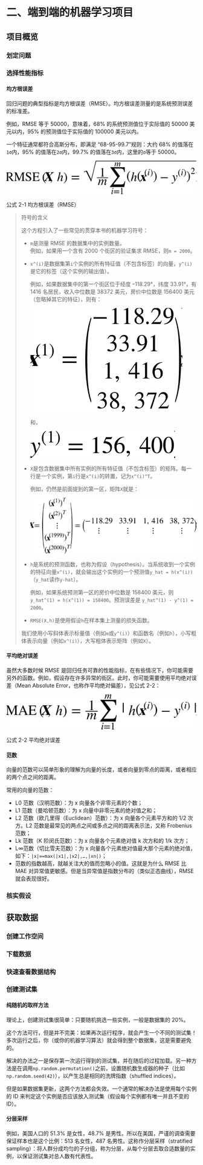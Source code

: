 # 二、端到端的机器学习项目

## 项目概览

### 划定问题

### 选择性能指标

#### 均方根误差

回归问题的典型指标是均方根误差（RMSE）。均方根误差测量的是系统预测误差的标准差。

例如，RMSE 等于 50000，意味着，68% 的系统预测值位于实际值的 50000 美元以内，95% 的预测值位于实际值的 100000 美元以内。

一个特征通常都符合高斯分布，即满足 “68-95-99.7”规则：大约 68% 的值落在`1σ`内，95% 的值落在`2σ`内，99.7% 的值落在`3σ`内，这里的`σ`等于 50000。

![](img/e-2-1.png)

公式 2-1 均方根误差（RMSE）

> 符号的含义
>
> 这个方程引入了一些常见的贯穿本书的机器学习符号：
>
> * `m`是测量 RMSE 的数据集中的实例数量。  
>     例如，如果用一个含有 2000 个街区的验证集求 RMSE，则`m = 2000`。
>
> * `x^(i)`是数据集第`i`个实例的所有特征值（不包含标签）的向量，`y^(i)`是它的标签（这个实例的输出值）。 
>
>     例如，如果数据集中的第一个街区位于经度 –118.29°，纬度 33.91°，有 1416 名居民，收入中位数是 38372 美元，房价中位数是 156400 美元（忽略掉其它的特征），则有：  
>
>     ![](img/o-2-1.png)
>
>     和，  
>
>     ![](img/o-2-2.png)
>
> * `X`是包含数据集中所有实例的所有特征值（不包含标签）的矩阵。每一行是一个实例，第`i`行是`x^(i)`的转置，记为`x^(i)^T`。
>
>   例如，仍然是前面提到的第一区，矩阵`X`就是：  
>
>     ![](img/o-2-3.png)
>
> * `h`是系统的预测函数，也称为假设（hypothesis）。当系统收到一个实例的特征向量`x^(i)`，就会输出这个实例的一个预测值`y_hat = h(x^(i))`（`y_hat`读作`y-hat`）。  
>
>     例如，如果系统预测第一区的房价中位数是 158400 美元，则`y_hat^(1) = h(x^(1)) = 158400`。预测误差是 `y_hat^(1) - y^(1) = 2000`。
>
> *   `RMSE(X,h)`是使用假设`h`在样本集上测量的损失函数。
>
> 我们使用小写斜体表示标量值（例如`m`或`y^(i)`）和函数名（例如`h`），小写粗体表示向量（例如`x^(i)`），大写粗体表示矩阵（例如`X`）。

#### 平均绝对误差

虽然大多数时候 RMSE 是回归任务可靠的性能指标，在有些情况下，你可能需要另外的函数。例如，假设存在许多异常的街区。此时，你可能需要使用平均绝对误差（Mean Absolute Error，也称作平均绝对偏差），见公式 2-2：

![](img/e-2-2.png)

公式 2-2 平均绝对误差

#### 范数

向量的范数可以简单形象的理解为向量的长度，或者向量到零点的距离，或者相应的两个点之间的距离。

常用的向量的范数：

*   L0 范数（汉明范数）：为 x 向量各个非零元素的个数；
*   L1 范数（曼哈顿范数）：为 x 向量中非零元素的绝对值之和；
*   L2 范数（欧几里得（Euclidean）范数）：为 x 向量各个元素平方和的 1/2 次方。L2 范数是最常见的两点之间或多点之间的距离表示法，又称 Frobenius 范数；
*   Lk 范数（K 阶闵氏范数）：为 x 向量各个元素绝对值 k 次方和的 1/k 次方；
*   L∞范数（切比雪夫范数）：为 x 向量各个元素绝对值最大那个元素的绝对值，如下：`|x|∞=max(|x1|,|x2|,…,|xn|)`；
*   范数的指数越高，就越关注大的值而忽略小的值。这就是为什么 RMSE 比 MAE 对异常值更敏感。但是当异常值是指数分布的（类似正态曲线），RMSE 就会表现很好。

### 核实假设

## 获取数据

### 创建工作空间

### 下载数据

### 快速查看数据结构

### 创建测试集

#### 纯随机的取样方法

理论上，创建测试集很简单：只要随机挑选一些实例，一般是数据集的 20%。

这个方法可行，但是并不完美：如果再次运行程序，就会产生一个不同的测试集！多次运行之后，你（或你的机器学习算法）就会得到整个数据集，这是需要避免的。

解决的办法之一是保存第一次运行得到的测试集，并在随后的过程加载。另一种方法是在调用`np.random.permutation()`之前，设置随机数生成器的种子（比如`np.random.seed(42)`），以产生总是相同的洗牌指数（shuffled indices）。

但是如果数据集更新，这两个方法都会失效。一个通常的解决办法是使用每个实例的 ID 来判定这个实例是否应该放入测试集（假设每个实例都有唯一并且不变的 ID）。

#### 分层采样

例如，美国人口的 51.3% 是女性，48.7% 是男性。所以在美国，严谨的调查需要保证样本也是这个比例：513 名女性，487 名男性。这称作分层采样（stratified sampling）：将人群分成均匀的子分组，称为分层，从每个分层去取合适数量的实例，以保证测试集对总人数有代表性。







